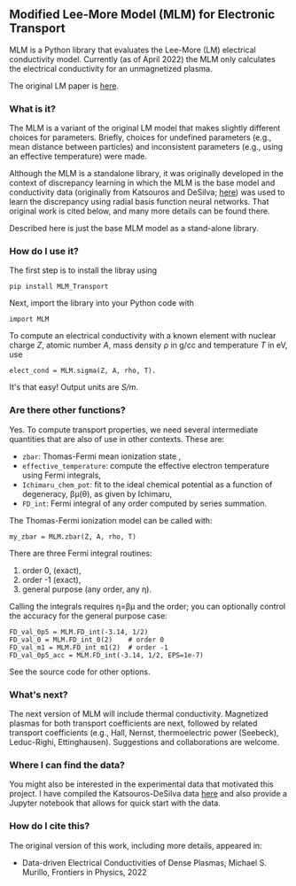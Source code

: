 ## Modified Lee-More Model (MLM) for Electronic Transport

MLM is a Python library that evaluates the Lee-More (LM) electrical conductivity model. Currently (as of April 2022) the MLM only calculates the electrical conductivity for an unmagnetized plasma. 

The original LM paper is [here](https://aip.scitation.org/doi/10.1063/1.864744).

### What is it? 

The MLM is a variant of the original LM model that makes slightly different choices for parameters.  Briefly, choices for undefined parameters (e.g., mean distance between particles) and inconsistent parameters (e.g., using an effective temperature) were made. 

Although the MLM is a standalone library, it was originally developed in the context of discrepancy learning in which the MLM is the base model and conductivity data (originally from Katsouros and DeSilva; [here](https://journals.aps.org/pre/abstract/10.1103/PhysRevE.57.5945)) was used to learn the discrepancy using radial basis function neural networks. That original work is cited below, and many more details can be found there.

Described here is just the base MLM model as a stand-alone library. 

### How do I use it? 

The first step is to install the libray using
```
pip install MLM_Transport
```

Next, import the library into your Python code with
```
import MLM
```

To compute an electrical conductivity with a known element with nuclear charge _Z_, atomic number _A_, mass density ρ in g/cc and temperature _T_ in eV, use
```
elect_cond = MLM.sigma(Z, A, rho, T).
```
It's that easy! Output units are _S/m_. 


### Are there other functions?

Yes. To compute transport properties, we need several intermediate quantities that are also of use in other contexts. These are:
* `zbar`: Thomas-Fermi mean ionization state <Z>,
* `effective_temperature`: compute the effective electron temperature using Fermi integrals,
* `Ichimaru_chem_pot`: fit to the ideal chemical potential as a function of degeneracy, βμ(θ), as given by Ichimaru,
* `FD_int`: Fermi integral of any order computed by series summation.

The Thomas-Fermi ionization model can be called with:
```
my_zbar = MLM.zbar(Z, A, rho, T)
```
There are three Fermi integral routines:
1. order 0, (exact),
2. order -1 (exact), 
3. general purpose (any order, any η).

Calling the integrals requires η=βμ and the order; you can optionally control the accuracy for the general purpose case:
```
FD_val_0p5 = MLM.FD_int(-3.14, 1/2)
FD_val_0 = MLM.FD_int_0(2)    # order 0
FD_val_m1 = MLM.FD_int_m1(2)  # order -1
FD_val_0p5_acc = MLM.FD_int(-3.14, 1/2, EPS=1e-7)
```
See the source code for other options.

### What's next?

The next version of MLM will include thermal conductivity. Magnetized plasmas for both transport coefficients are next, followed by related transport coefficients (e.g., Hall, Nernst, thermoelectric power (Seebeck), Leduc-Righi, Ettinghausen). Suggestions and collaborations are welcome.


### Where I can find the data? 

You might also be interested in the experimental data that motivated this project. I have compiled the Katsouros-DeSilva data [here](https://github.com/MurilloGroupMSU/Dense-Plasma-Properties-Database/tree/master/database/DeSilvaKatsouros) and also provide a Jupyter notebook that allows for quick start with the data. 


### How do I cite this? 

The original version of this work, including more details, appeared in:
* Data-driven Electrical Conductivities of Dense Plasmas, Michael S. Murillo, Frontiers in Physics, 2022

